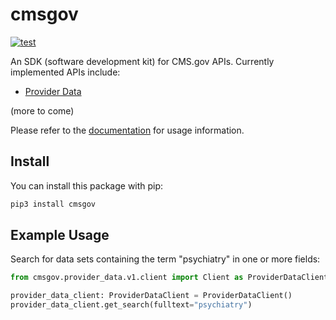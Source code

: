 # cmsgov

[![test](https://github.com/enorganic/cmsgov/actions/workflows/test.yml/badge.svg?branch=main)](https://github.com/enorganic/cmsgov/actions/workflows/test.yml)

An SDK (software development kit) for CMS.gov APIs. Currently implemented
APIs include:

- [Provider Data](https://data.cms.gov/provider-data/docs)

(more to come)

Please refer to the [documentation](https://cmsgov.enorganic.org) for
usage information.

## Install

You can install this package with pip:

```bash
pip3 install cmsgov
```

## Example Usage

Search for data sets containing the term "psychiatry" in one or more fields:

```python
from cmsgov.provider_data.v1.client import Client as ProviderDataClient

provider_data_client: ProviderDataClient = ProviderDataClient()
provider_data_client.get_search(fulltext="psychiatry")
```
